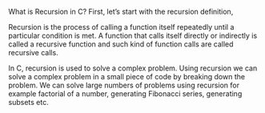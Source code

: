 What is Recursion in C?
First, let’s start with the recursion definition,

Recursion is the process of calling a function itself repeatedly until a particular condition is met. A function that calls itself directly or indirectly is called a recursive function and such kind of function calls are called recursive calls.

In C, recursion is used to solve a complex problem. Using recursion we can solve a complex problem in a small piece of code by breaking down the problem. We can solve large numbers of problems using recursion for example factorial of a number, generating Fibonacci series, generating subsets etc.
